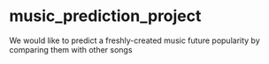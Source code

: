 # music_prediction_project
We would like to predict a freshly-created music future popularity by comparing them with other songs
